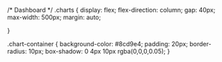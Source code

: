 /* Dashboard */
.charts {
  display: flex;
  flex-direction: column;
  gap: 40px;
  max-width: 500px;
  margin: auto;

}

.chart-container {
  background-color: #8cd9e4;
  padding: 20px;
  border-radius: 10px;
  box-shadow: 0 4px 10px rgba(0,0,0,0.05);
}
